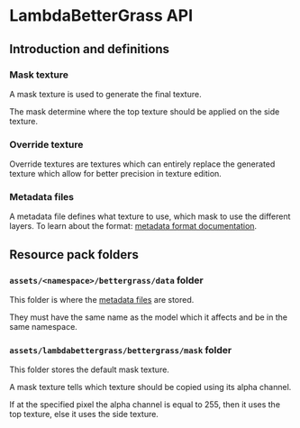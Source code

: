 # LambdaBetterGrass API

## Introduction and definitions

### Mask texture

A mask texture is used to generate the final texture.

The mask determine where the top texture should be applied on the side texture.

### Override texture

Override textures are textures which can entirely replace the generated texture which allow for better precision in texture edition.

### Metadata files

A metadata file defines what texture to use, which mask to use the different layers.
To learn about the format: [metadata format documentation](https://github.com/LambdAurora/LambdaBetterGrass/blob/mc1.16/METADATA_FORMAT.md).

## Resource pack folders

### `assets/<namespace>/bettergrass/data` folder

This folder is where the [metadata files](https://github.com/LambdAurora/LambdaBetterGrass/blob/mc1.16/METADATA_FORMAT.md) are stored.

They must have the same name as the model which it affects and be in the same namespace.

### `assets/lambdabettergrass/bettergrass/mask` folder

This folder stores the default mask texture.

A mask texture tells which texture should be copied using its alpha channel.

If at the specified pixel the alpha channel is equal to 255, then it uses the top texture, else it uses the side texture.
